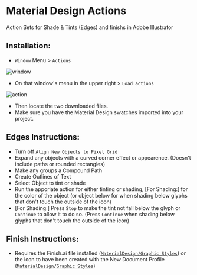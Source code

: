 # Material Design Actions
Action Sets for Shade & Tints (Edges) and finishs in Adobe Illustrator

## Installation:
- `Window` Menu > `Actions`

![window](https://cloud.githubusercontent.com/assets/5341898/7786930/e5f00694-01a1-11e5-90ba-c764f4a942ff.png)

- On that window's menu in the upper right > `Load actions`

![action](https://cloud.githubusercontent.com/assets/5341898/7786931/e5f4f8a2-01a1-11e5-9004-5d67b78367a0.png)

- Then locate the two downloaded files.
- Make sure you have the Material Design swatches imported into your project.

## Edges Instructions:
- Turn off `Align New Objects to Pixel Grid`
- Expand any objects with a curved corner effect or appearence. (Doesn't include paths or rounded rectangles)
- Make any groups a Compound Path
- Create Outlines of Text
- Select Object to tint or shade
- Run the apporiate action for either tinting or shading, [For Shading:] for the color of the object (or object below for when shading below glyphs that don't touch the outside of the icon)
- [For Shading:] Press `Stop` to make the tint not fall below the glyph or `Continue` to allow it to do so. (Press `Continue` when shading below glyphs that don't touch the outside of the icon)

## Finish Instructions:
- Requires the Finish.ai file installed ([`MaterialDesign/Graphic Styles`](https://github.com/danielhickman/MaterialDesign/tree/master/Graphic%20Styles)) or the icon to have been created with the New Document Profile ([`MaterialDesign/Graphic Styles`](https://github.com/danielhickman/MaterialDesign/tree/master/New%20Document%20Profiles))